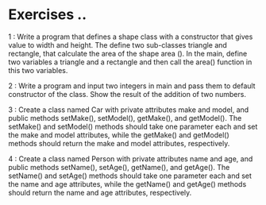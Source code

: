 # Exercises ..

1 : Write a program that defines a shape class with a constructor that gives value to width and height. The define two sub-classes triangle and rectangle, that calculate the area of the shape area (). In the main, define two variables a triangle and a rectangle and then call the area() function in this two variables.

2 : Write a program and input two integers in main and pass them to default constructor of the class. Show the result of the addition of two numbers.

3 : Create a class named Car with private attributes make and model, and public methods setMake(), setModel(), getMake(), and getModel(). The setMake() and setModel() methods should take one parameter each and set the make and model attributes, while the getMake() and getModel() methods should return the make and model attributes, respectively.

4 : Create a class named Person with private attributes name and age, and public methods setName(), setAge(), getName(), and getAge(). The setName() and setAge() methods should take one parameter each and set the name and age attributes, while the getName() and getAge() methods should return the name and age attributes, respectively.